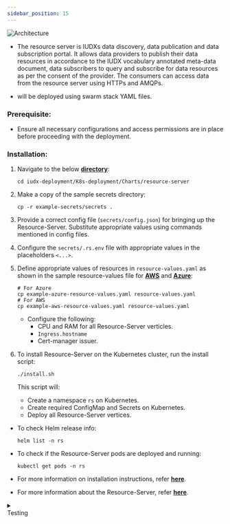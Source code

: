 ```yaml
---
sidebar_position: 15
---
```

<div class="img_background">
<div style={{textAlign: 'center'}}>

![Architecture](https://docs.assets.dataforpublicgood.org.in/IUDX-resources/rs.png)<br/>

</div></div>

+ The resource server is IUDXs data discovery, data publication and data subscription portal. It allows data providers to publish their data resources in accordance to the IUDX vocabulary annotated meta-data document, data subscribers to query and subscribe for data resources as per the consent of the provider. The consumers can access data from the resource server using HTTPs and AMQPs.

+ will be deployed using swarm stack YAML files.

### Prerequisite:

- Ensure all necessary configurations and access permissions are in place before proceeding with the deployment.

### Installation:

1. Navigate to the below **[directory](https://github.com/datakaveri/iudx-deployment/tree/5.0.0/K8s-deployment/Charts/resource-server)**:
    ```
    cd iudx-deployment/K8s-deployment/Charts/resource-server
    ```

2. Make a copy of the sample secrets directory:
    ```
    cp -r example-secrets/secrets .
    ```

3. Provide a correct config file (`secrets/config.json`) for bringing up the Resource-Server. Substitute appropriate values using commands mentioned in config files.

4. Configure the `secrets/.rs.env` file with appropriate values in the placeholders `<...>`.

5. Define appropriate values of resources in `resource-values.yaml` as shown in the sample resource-values file for **[AWS](https://github.com/datakaveri/iudx-deployment/blob/5.0.0/K8s-deployment/Charts/resource-server/example-aws-resource-values.yaml)** and **[Azure](https://github.com/datakaveri/iudx-deployment/blob/5.0.0/K8s-deployment/Charts/resource-server/example-azure-resource-values.yaml)**:

    ```
    # For Azure
    cp example-azure-resource-values.yaml resource-values.yaml
    # For AWS
    cp example-aws-resource-values.yaml resource-values.yaml
    ```

    - Configure the following:
      - CPU and RAM for all Resource-Server verticles.
      - `Ingress.hostname`
      - Cert-manager issuer.

6. To install Resource-Server on the Kubernetes cluster, run the install script:
    ```
    ./install.sh
    ```

    This script will:
    - Create a namespace `rs` on Kubernetes.
    - Create required ConfigMap and Secrets on Kubernetes.
    - Deploy all Resource-Server vertices.

- To check Helm release info:
    ```
    helm list -n rs
    ```

- To check if the Resource-Server pods are deployed and running:
    ```
    kubectl get pods -n rs
    ```

- For more information on installation instructions, refer **[here](https://github.com/datakaveri/iudx-deployment/tree/5.0.0/K8s-deployment/Charts/resource-server#introduction)**.
- For more information about the Resource-Server, refer **[here](https://github.com/datakaveri/iudx-resource-server/tree/5.0.0#iudx-resource-server)**.

<details>
<summary><div class="style">Testing</div></summary>

- Resource-Server API documentation can be accessed from `https://<rs-domain>/apis`.
- Check the logs of all pods in `rs` namespace; there should not be any error log. If any errors are present, address them as specified/indicated by the log:
    ```
    kubectl logs -f -n rs <rs-pod-name>
    ```

    
</details>
